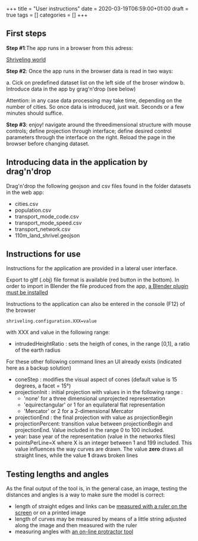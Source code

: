 +++
title = "User instructions"
date = 2020-03-19T06:59:00+01:00
draft = true
tags = []
categories = []
+++


## First steps
**Step #1**:The app runs in a browser from this adress:

[Shriveling world]({{$.Site.BaseURL/app/>}})

**Step #2**: Once the app runs in the browser data is read in two ways:

a. Cick on predefined dataset list on the left side of the broser window
b. Introduce data in the app by grag'n'drop (see below)

Attention: in any case data processing may take time, depending on the number of cities. So once data is introduced, just wait. Seconds or a few minutes should suffice.

**Step #3**: enjoy! navigate around the threedimensional structure with mouse controls; define projection through interface; define desired control parameters through the interface on the right. Reload the page in the browser before changing dataset.

## Introducing data in the application by drag'n'drop

Drag'n'drop the following geojson and csv files found in the folder datasets in the web app:
- cities.csv
- population.csv
- transport_mode_code.csv
- transport_mode_speed.csv
- transport_network.csv
- 110m_land_shrivel.geojson

## Instructions for use
Instructions for the application are provided in a lateral user interface.

Export to gltf (.obj) file format is available (red button in the bottom). In order to import in Blender the file produced from the app, [a Blender plugin must be installed](https://github.com/ksons/gltf-blender-importer)

Instructions to the application can also be entered in the console (F12) of the browser

```shriveling.configuration.XXX=value```

with XXX and value in the following range:

- intrudedHeightRatio : sets the heigth of cones, in the range [0,1], a ratio of the earth radius

For these other following command lines an UI already exists (indicated here as a backup solution)
- coneStep :  modifies the visual aspect of cones (default value is 15 degrees, a facet = 15°)
- projectionInit : initial projection with values in in the following range :
  - 'none' for a three dimensional unprojected representation
  - 'equirectangular' or 1 for an equilateral flat representation
  - 'Mercator' or 2 for a 2-dimensional Mercator
- projectionEnd : the final projection with value as projectionBegin
- projectionPercent: transition value between projectionBegin and projectionEnd. Value included in the range 0 to 100 included.
- year: base year of the representation (value in the networks files)
- pointsPerLine=X where X is an integer between 1 and 199 included. This value influences the way curves are drawn. The value **zero** draws all straight lines, while the value **1** draws broken lines

## Testing lengths and angles

As the final output of the tool is, in the general case, an image, testing the distances and angles is a way to make sure the model is correct:
- length of straight edges and links can be [measured with a ruler on the screen](https://timespace.hypotheses.org/115) or on a printed image
- length of curves may be measured by means of a little string adjusted along the image and then measured with the ruler
- measuring angles with [an on-line protractor tool](https://www.ginifab.com/feeds/angle_measurement/)
